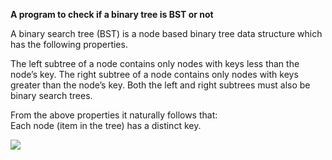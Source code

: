 **A program to check if a binary tree is BST or not**

A binary search tree (BST) is a node based binary tree data structure which has the following properties.
 
The left subtree of a node contains only nodes with keys less than the node’s key.
The right subtree of a node contains only nodes with keys greater than the node’s key.
Both the left and right subtrees must also be binary search trees.

From the above properties it naturally follows that:  
Each node (item in the tree) has a distinct key.

<img src="https://www.geeksforgeeks.org/wp-content/uploads/2009/11/BST.gif"/>
